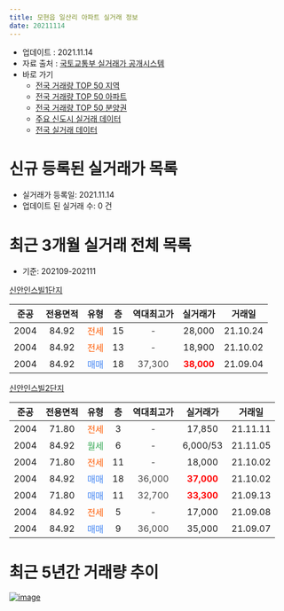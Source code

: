 ```yaml
---
title: 모현읍 일산리 아파트 실거래 정보
date: 20211114
---
```


* 업데이트 : 2021.11.14
* 자료 출처 : [국토교통부 실거래가 공개시스템](http://rt.molit.go.kr)
* 바로 가기
    * [전국 거래량 TOP 50 지역](https://apt-info.github.io/apt-trade-info/tr)
    * [전국 거래량 TOP 50 아파트](https://apt-info.github.io/apt-trade-info/ta)
    * [전국 거래량 TOP 50 분양권](https://apt-info.github.io/apt-trade-info/tb)
    * [주요 신도시 실거래 데이터](https://apt-info.github.io/apt-trade-info/newtown)
    * [전국 실거래 데이터](https://apt-info.github.io/apt-trade-info/all)



<script async src="https://pagead2.googlesyndication.com/pagead/js/adsbygoogle.js"></script>
<!-- 기본광고 -->
<ins class="adsbygoogle"
     style="display:block"
     data-ad-client="ca-pub-1142216861245946"
     data-ad-slot="4805727019"
     data-ad-format="auto"
     data-full-width-responsive="true"></ins>
<script>
     (adsbygoogle = window.adsbygoogle || []).push({});
</script>


# 신규 등록된 실거래가 목록

* 실거래가 등록일: 2021.11.14
* 업데이트 된 실거래 수: 0 건




<script async src="https://pagead2.googlesyndication.com/pagead/js/adsbygoogle.js"></script>
<!-- 기본광고 -->
<ins class="adsbygoogle"
     style="display:block"
     data-ad-client="ca-pub-1142216861245946"
     data-ad-slot="4805727019"
     data-ad-format="auto"
     data-full-width-responsive="true"></ins>
<script>
     (adsbygoogle = window.adsbygoogle || []).push({});
</script>


# 최근 3개월 실거래 전체 목록
* 기준: 202109-202111


[신안인스빌1단지](https://search.naver.com/search.naver?query=%EC%8B%A0%EC%95%88%EC%9D%B8%EC%8A%A4%EB%B9%8C1%EB%8B%A8%EC%A7%80)

|준공|전용면적|유형|층|역대최고가|실거래가|거래일|
|:---:|:---:|:---:|:---:|:---:|:---:|:---:|
|2004|84.92|<span style="color:#FF5A00">전세</span>|15|<span style="color:#444444">-</span>|28,000|21.10.24|
|2004|84.92|<span style="color:#FF5A00">전세</span>|13|<span style="color:#444444">-</span>|18,900|21.10.02|
|2004|84.92|<span style="color:#4285F3">매매</span>|18|<span style="color:#444444">37,300</span>|<b><span style="color:#FF0000">38,000</span></b>|21.09.04|

[신안인스빌2단지](https://search.naver.com/search.naver?query=%EC%8B%A0%EC%95%88%EC%9D%B8%EC%8A%A4%EB%B9%8C2%EB%8B%A8%EC%A7%80)

|준공|전용면적|유형|층|역대최고가|실거래가|거래일|
|:---:|:---:|:---:|:---:|:---:|:---:|:---:|
|2004|71.80|<span style="color:#FF5A00">전세</span>|3|<span style="color:#444444">-</span>|17,850|21.11.11|
|2004|84.92|<span style="color:#34A853">월세</span>|6|<span style="color:#444444">-</span>|6,000/53|21.11.05|
|2004|71.80|<span style="color:#FF5A00">전세</span>|11|<span style="color:#444444">-</span>|18,000|21.10.02|
|2004|84.92|<span style="color:#4285F3">매매</span>|18|<span style="color:#444444">36,000</span>|<b><span style="color:#FF0000">37,000</span></b>|21.10.02|
|2004|71.80|<span style="color:#4285F3">매매</span>|11|<span style="color:#444444">32,700</span>|<b><span style="color:#FF0000">33,300</span></b>|21.09.13|
|2004|84.92|<span style="color:#FF5A00">전세</span>|5|<span style="color:#444444">-</span>|17,000|21.09.08|
|2004|84.92|<span style="color:#4285F3">매매</span>|9|<span style="color:#444444">36,000</span>|35,000|21.09.07|



<script async src="https://pagead2.googlesyndication.com/pagead/js/adsbygoogle.js"></script>
<!-- 기본광고 -->
<ins class="adsbygoogle"
     style="display:block"
     data-ad-client="ca-pub-1142216861245946"
     data-ad-slot="4805727019"
     data-ad-format="auto"
     data-full-width-responsive="true"></ins>
<script>
     (adsbygoogle = window.adsbygoogle || []).push({});
</script>


# 최근 5년간 거래량 추이


<div style="width:100%;">
    <canvas id="deal_progress" height="200"></canvas>
</div>

<script>
new Chart(document.getElementById("deal_progress"), {
    type: 'line',
    data: {
        labels: ['16.01','16.02','16.03','16.04','16.05','16.06','16.07','16.08','16.09','16.10','16.11','16.12','17.01','17.02','17.03','17.04','17.05','17.06','17.07','17.08','17.09','17.10','17.11','17.12','18.01','18.02','18.03','18.04','18.05','18.06','18.07','18.08','18.09','18.10','18.11','18.12','19.01','19.02','19.03','19.04','19.05','19.06','19.07','19.08','19.09','19.11','19.12','20.01','20.02','20.03','20.04','20.05','20.06','20.07','20.08','20.10','20.11','20.12','21.01','21.02','21.03','21.04','21.05','21.06','21.07','21.08','21.09','21.10','21.11'],
        datasets: [{
            label: '매매/분양권',
            data: [4,7,5,6,5,7,2,5,6,8,3,3,4,1,6,1,2,3,5,6,5,2,1,0,1,3,2,6,5,5,5,1,2,2,1,1,1,2,3,1,1,5,4,3,2,4,9,7,8,0,5,2,9,9,3,6,5,7,6,1,6,4,2,6,7,8,3,1,0],
            borderColor: "rgba(66, 133, 243, 1)",
            backgroundColor: "rgba(66, 133, 243, 0.05)",
            borderWidth: 1,
            pointRadius: 0,
            fill: false,
            lineTension: 0
        },{
            label: '전/월세',
            data: [4,7,10,5,6,3,3,5,6,4,4,3,0,6,4,4,4,7,4,5,4,1,2,1,2,2,5,2,4,4,1,1,3,6,3,6,3,6,3,3,1,3,2,5,2,1,4,2,2,2,5,1,3,2,5,1,1,1,3,3,1,4,3,4,4,3,1,3,2],
            borderColor: "rgba(255, 90, 0, 1)",
            backgroundColor: "rgba(255, 90, 0, 0.05)",
            borderWidth: 1,
            pointRadius: 0,
            fill: false,
            lineTension: 0
        },{
            label: '합계',
            data: [8,14,15,11,11,10,5,10,12,12,7,6,4,7,10,5,6,10,9,11,9,3,3,1,3,5,7,8,9,9,6,2,5,8,4,7,4,8,6,4,2,8,6,8,4,5,13,9,10,2,10,3,12,11,8,7,6,8,9,4,7,8,5,10,11,11,4,4,2],
            borderColor: "rgba(0, 0, 0, 1)",
            backgroundColor: "rgba(0, 0, 0, 0.03)",
            borderWidth: 0.1,
            pointRadius: 0,
            fill: true,
            lineTension: 0
        }
        ]
    },
    options: {
        responsive: true,
        title: {
            display: false
        },
        tooltips: {
            mode: 'index',
            intersect: false
        },
        hover: {
            mode: 'nearest',
            intersect: true
        },
        scales: {
            xAxes: [{
                display: true,
                scaleLabel: {
                    display: true,
                    labelString: '년/월'
                }
            }],
            yAxes: [{
                display: true,
                ticks: {
                    suggestedMin: 0,
                },
                scaleLabel: {
                    display: true,
                    labelString: '실거래 수'
                }
            }]
        }
    }
});

</script>


[![image](https://apt-info.github.io/images/2020-01-03-apt-trade-info/1024x500.png)](https://play.google.com/store/apps/details?id=com.aptinfo.apttradeinfo)


